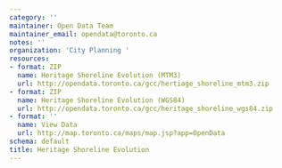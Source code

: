 ```yaml
---
category: ''
maintainer: Open Data Team
maintainer_email: opendata@toronto.ca
notes: ''
organization: 'City Planning '
resources:
- format: ZIP
  name: Heritage Shoreline Evolution (MTM3)
  url: http://opendata.toronto.ca/gcc/hertiage_shoreline_mtm3.zip
- format: ZIP
  name: Heritage Shoreline Evolution (WGS84)
  url: http://opendata.toronto.ca/gcc/heritage_shoreline_wgs84.zip
- format: ''
  name: View Data
  url: http://map.toronto.ca/maps/map.jsp?app=OpenData
schema: default
title: Heritage Shoreline Evolution
---
```

